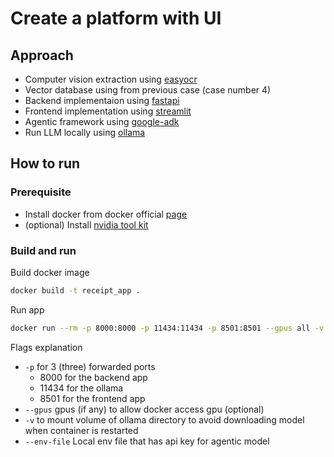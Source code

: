 # Create a platform with UI

## Approach

- Computer vision extraction using [easyocr](https://github.com/JaidedAI/EasyOCR)
- Vector database using from previous case (case number 4)
- Backend implementaion using [fastapi](https://fastapi.tiangolo.com/)
- Frontend implementation using [streamlit](https://streamlit.io/)
- Agentic framework using [google-adk](https://google.github.io/adk-docs/)
- Run LLM locally using [ollama](https://ollama.com/)

## How to run

### Prerequisite

- Install docker from docker official [page](https://docs.docker.com/get-started/get-docker/)
- (optional) Install [nvidia tool kit](https://docs.nvidia.com/datacenter/cloud-native/container-toolkit/latest/install-guide.html)

### Build and run

Build docker image
```bash
docker build -t receipt_app .
```

Run app
```bash
docker run --rm -p 8000:8000 -p 11434:11434 -p 8501:8501 --gpus all -v {local/ollama/dir}:/root/.ollama --env-file {env_filename} receipt_app
```
Flags explanation
- `-p` for 3 (three) forwarded ports
    - 8000 for the backend app
    - 11434 for the ollama
    - 8501 for the frontend app
- `--gpus` gpus (if any) to allow docker access gpu (optional)
- `-v` to mount volume of ollama directory to avoid downloading model when container is restarted
- `--env-file` Local env file that has api key for agentic model
